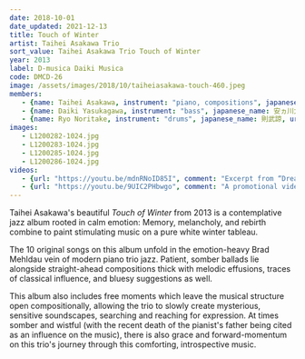 ```yaml
---
date: 2018-10-01
date_updated: 2021-12-13
title: Touch of Winter
artist: Taihei Asakawa Trio
sort_value: Taihei Asakawa Trio Touch of Winter
year: 2013
label: D-musica Daiki Musica
code: DMCD-26
image: /assets/images/2018/10/taiheiasakawa-touch-460.jpeg
members:
   - {name: Taihei Asakawa, instrument: "piano, compositions", japanese_name: 浅川太平, url: "https://taiheiasakawa.wixsite.com/piano"}
   - {name: Daiki Yasukagawa, instrument: "bass", japanese_name: 安ヵ川大樹, url: "http://daikiyasukagawa.com/"}
   - {name: Ryo Noritake, instrument: "drums", japanese_name: 則武諒, url: "http://www.ryonoritake.com/"}
images:
   - L1200282-1024.jpg
   - L1200283-1024.jpg
   - L1200285-1024.jpg
   - L1200286-1024.jpg
videos: 
   - {url: "https://youtu.be/mdnRNoID85I", comment: "Excerpt from “Dream Garden”, the second track on this album"}
   - {url: "https://youtu.be/9UIC2PHbwgo", comment: "A promotional video for this album includes live excerpts of the track list"}
---
```

Taihei Asakawa's beautiful *Touch of Winter* from 2013 is a contemplative jazz album rooted in calm emotion: Memory, melancholy, and rebirth combine to paint stimulating music on a pure white winter tableau.

The 10 original songs on this album unfold in the emotion-heavy Brad Mehldau vein of modern piano trio jazz. Patient, somber ballads lie alongside straight-ahead compositions thick with melodic effusions, traces of classical influence, and bluesy suggestions as well.

This album also includes free moments which leave the musical structure open compositionally, allowing the trio to slowly create mysterious, sensitive soundscapes, searching and reaching for expression. At times somber and wistful (with the recent death of the pianist's father being cited as an influence on the music), there is also grace and forward-momentum on this trio's journey through this comforting, introspective music.
